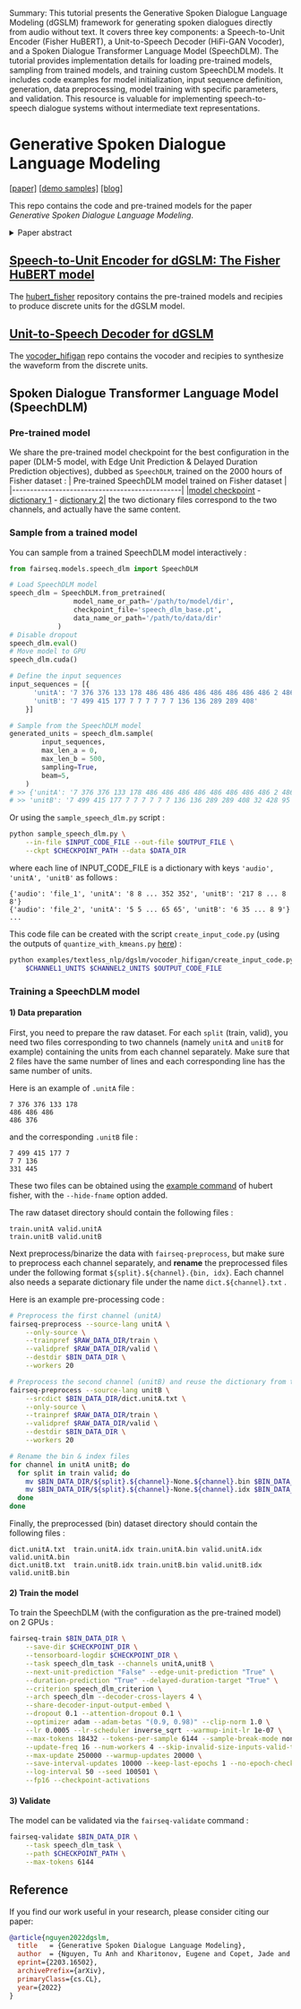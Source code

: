 Summary: This tutorial presents the Generative Spoken Dialogue Language Modeling (dGSLM) framework for generating spoken dialogues directly from audio without text. It covers three key components: a Speech-to-Unit Encoder (Fisher HuBERT), a Unit-to-Speech Decoder (HiFi-GAN Vocoder), and a Spoken Dialogue Transformer Language Model (SpeechDLM). The tutorial provides implementation details for loading pre-trained models, sampling from trained models, and training custom SpeechDLM models. It includes code examples for model initialization, input sequence definition, generation, data preprocessing, model training with specific parameters, and validation. This resource is valuable for implementing speech-to-speech dialogue systems without intermediate text representations.

# Generative Spoken Dialogue Language Modeling
[[paper]](https://arxiv.org/abs/2203.16502) [[demo samples]](https://speechbot.github.io/dgslm/index.html) [[blog]](https://ai.facebook.com/blog/generating-chit-chat-including-laughs-yawns-ums-and-other-nonverbal-cues-from-raw-audio/)

This repo contains the code and pre-trained models for the paper _Generative Spoken Dialogue Language Modeling_.
<details>
  <summary>Paper abstract </summary>

> We introduce dGSLM, the first "textless" model able to generate audio samples of naturalistic spoken dialogues. It uses recent work on unsupervised spoken unit discovery coupled with a dual-tower transformer architecture with cross-attention trained on 2000 hours of two-channel raw conversational audio (Fisher dataset) without any text or labels. We show that our model is able to generate speech, laughter and other paralinguistic signals in the two channels simultaneously and reproduces more naturalistic and fluid turn taking compared to a text-based cascaded model.

</details>

## [Speech-to-Unit Encoder for dGSLM: The Fisher HuBERT model](hubert_fisher/)
The [hubert_fisher](hubert_fisher/) repository contains the pre-trained models and recipies to produce discrete units for the dGSLM model.

## [Unit-to-Speech Decoder for dGSLM](vocoder_hifigan/)
The [vocoder_hifigan](vocoder_hifigan/) repo contains the vocoder and recipies to synthesize the waveform from the discrete units.

## Spoken Dialogue Transformer Language Model (SpeechDLM)
### Pre-trained model
We share the pre-trained model checkpoint for the best configuration in the paper (DLM-5 model, with Edge Unit Prediction & Delayed Duration Prediction objectives), dubbed as `SpeechDLM`, trained on the 2000 hours of Fisher dataset :
| Pre-trained SpeechDLM model trained on Fisher dataset |
|-----------------------------------------------|
|[model checkpoint](https://dl.fbaipublicfiles.com/textless_nlp/dgslm/checkpoints/speech_dlm/speech_dlm_base.pt) - [dictionary 1](https://dl.fbaipublicfiles.com/textless_nlp/dgslm/checkpoints/speech_dlm/dict.unitA.txt) - [dictionary 2](https://dl.fbaipublicfiles.com/textless_nlp/dgslm/checkpoints/speech_dlm/dict.unitB.txt)|
the two dictionary files correspond to the two channels, and actually have the same content.

### Sample from a trained model
You can sample from a trained SpeechDLM model interactively :
```python
from fairseq.models.speech_dlm import SpeechDLM

# Load SpeechDLM model
speech_dlm = SpeechDLM.from_pretrained(
                model_name_or_path='/path/to/model/dir',
                checkpoint_file='speech_dlm_base.pt',
                data_name_or_path='/path/to/data/dir'
            )
# Disable dropout
speech_dlm.eval()
# Move model to GPU
speech_dlm.cuda()

# Define the input sequences
input_sequences = [{
      'unitA': '7 376 376 133 178 486 486 486 486 486 486 486 486 2 486',
      'unitB': '7 499 415 177 7 7 7 7 7 7 136 136 289 289 408'
    }]

# Sample from the SpeechDLM model
generated_units = speech_dlm.sample(
        input_sequences,
        max_len_a = 0,
        max_len_b = 500,
        sampling=True,
        beam=5,
    )
# >> {'unitA': '7 376 376 133 178 486 486 486 486 486 486 486 486 2 486 486 178 486 486 2 2 376 376 486 486 486 376 376 387 387 ...',
# >> 'unitB': '7 499 415 177 7 7 7 7 7 7 136 136 289 289 408 32 428 95 356 141 331 439 350 350 192 331 445 202 104 104 ...'}
```

Or using the `sample_speech_dlm.py` script :
```bash
python sample_speech_dlm.py \
    --in-file $INPUT_CODE_FILE --out-file $OUTPUT_FILE \
    --ckpt $CHECKPOINT_PATH --data $DATA_DIR
```
where each line of INPUT_CODE_FILE is a dictionary with keys `'audio', 'unitA', 'unitB'` as follows :
```
{'audio': 'file_1', 'unitA': '8 8 ... 352 352', 'unitB': '217 8 ... 8 8'}
{'audio': 'file_2', 'unitA': '5 5 ... 65 65', 'unitB': '6 35 ... 8 9'}
...
```
This code file can be created with the script `create_input_code.py` (using the outputs of `quantize_with_kmeans.py` [here](hubert_fisher/#encode-audio-to-discrete-units)) :
```bash
python examples/textless_nlp/dgslm/vocoder_hifigan/create_input_code.py \
    $CHANNEL1_UNITS $CHANNEL2_UNITS $OUTPUT_CODE_FILE
```

### Training a SpeechDLM model
#### 1) Data preparation
First, you need to prepare the raw dataset. For each `split` (train, valid), you need two files corresponding to two channels (namely `unitA` and `unitB` for example) containing the units from each channel separately. Make sure that 2 files have the same number of lines and each corresponding line has the same number of units.

Here is an example of `.unitA` file :
```
7 376 376 133 178
486 486 486
486 376
```
and the corresponding `.unitB` file :
```
7 499 415 177 7
7 7 136
331 445
```
These two files can be obtained using the [example command](hubert_fisher/#encode-audio-to-discrete-units) of hubert fisher, with the `--hide-fname` option added.

The raw dataset directory should contain the following files :
```
train.unitA valid.unitA
train.unitB valid.unitB
```

Next preprocess/binarize the data with `fairseq-preprocess`, but make sure to preprocess each channel separately, and **rename** the preprocessed files under the following format `${split}.${channel}.{bin, idx}`. Each channel also needs a separate dictionary file under the name `dict.${channel}.txt` .

Here is an example pre-processing code :

```bash
# Preprocess the first channel (unitA)
fairseq-preprocess --source-lang unitA \
    --only-source \
    --trainpref $RAW_DATA_DIR/train \
    --validpref $RAW_DATA_DIR/valid \
    --destdir $BIN_DATA_DIR \
    --workers 20

# Preprocess the second channel (unitB) and reuse the dictionary from the first channel
fairseq-preprocess --source-lang unitB \
    --srcdict $BIN_DATA_DIR/dict.unitA.txt \
    --only-source \
    --trainpref $RAW_DATA_DIR/train \
    --validpref $RAW_DATA_DIR/valid \
    --destdir $BIN_DATA_DIR \
    --workers 20

# Rename the bin & index files
for channel in unitA unitB; do
  for split in train valid; do
    mv $BIN_DATA_DIR/${split}.${channel}-None.${channel}.bin $BIN_DATA_DIR/${split}.${channel}.bin
    mv $BIN_DATA_DIR/${split}.${channel}-None.${channel}.idx $BIN_DATA_DIR/${split}.${channel}.idx
  done
done
```
Finally, the preprocessed (bin) dataset directory should contain the following files :
```
dict.unitA.txt  train.unitA.idx train.unitA.bin valid.unitA.idx valid.unitA.bin
dict.unitB.txt  train.unitB.idx train.unitB.bin valid.unitB.idx valid.unitB.bin
```

#### 2) Train the model
To train the SpeechDLM (with the configuration as the pre-trained model) on 2 GPUs :
```bash
fairseq-train $BIN_DATA_DIR \
    --save-dir $CHECKPOINT_DIR \
    --tensorboard-logdir $CHECKPOINT_DIR \
    --task speech_dlm_task --channels unitA,unitB \
    --next-unit-prediction "False" --edge-unit-prediction "True" \
    --duration-prediction "True" --delayed-duration-target "True" \
    --criterion speech_dlm_criterion \
    --arch speech_dlm --decoder-cross-layers 4 \
    --share-decoder-input-output-embed \
    --dropout 0.1 --attention-dropout 0.1 \
    --optimizer adam --adam-betas "(0.9, 0.98)" --clip-norm 1.0 \
    --lr 0.0005 --lr-scheduler inverse_sqrt --warmup-init-lr 1e-07 \
    --max-tokens 18432 --tokens-per-sample 6144 --sample-break-mode none \
    --update-freq 16 --num-workers 4 --skip-invalid-size-inputs-valid-test \
    --max-update 250000 --warmup-updates 20000 \
    --save-interval-updates 10000 --keep-last-epochs 1 --no-epoch-checkpoints \
    --log-interval 50 --seed 100501 \
    --fp16 --checkpoint-activations
```

#### 3) Validate
The model can be validated via the `fairseq-validate` command :
```bash
fairseq-validate $BIN_DATA_DIR \
    --task speech_dlm_task \
    --path $CHECKPOINT_PATH \
    --max-tokens 6144
```

## Reference

If you find our work useful in your research, please consider citing our paper:

```bibtex
@article{nguyen2022dgslm,
  title   = {Generative Spoken Dialogue Language Modeling},
  author  = {Nguyen, Tu Anh and Kharitonov, Eugene and Copet, Jade and Adi, Yossi and Hsu, Wei-Ning and Elkahky, Ali and Tomasello, Paden and Algayres, Robin and Sagot, Benoit and Mohamed, Abdelrahman and Dupoux, Emmanuel},
  eprint={2203.16502},
  archivePrefix={arXiv},
  primaryClass={cs.CL},
  year={2022}
}
```

